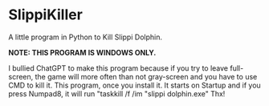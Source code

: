 # SlippiKiller
A little program in Python to Kill Slippi Dolphin.

**NOTE: THIS PROGRAM IS WINDOWS ONLY.**

I bullied ChatGPT to make this program because if you try to leave full-screen, the game will more often than not gray-screen and you have to use CMD to kill it.
This program, once you install it. It starts on Startup and if you press Numpad8, it will run "taskkill /f /im "slippi dolphin.exe"
Thx!
